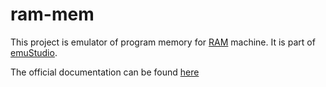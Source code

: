 # ram-mem

This project is emulator of program memory for [RAM](https://en.wikipedia.org/wiki/Random-access_machine) machine.
It is part of [emuStudio](https://www.emustudio.net/).

The official documentation can be found [here](https://www.emustudio.net/docuser/ram/index/#program-memory)
